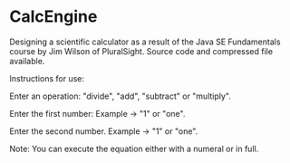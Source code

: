 # CalcEngine
Designing a scientific calculator as a result of the Java SE Fundamentals course by Jim Wilson of PluralSight.  Source code and compressed file available.

Instructions for use:

Enter an operation:
"divide", "add", "subtract" or "multiply".

Enter the first number:
Example -> "1" or "one".

Enter the second number.
Example -> "1" or "one".

Note: You can execute the equation either with a numeral or in full.
